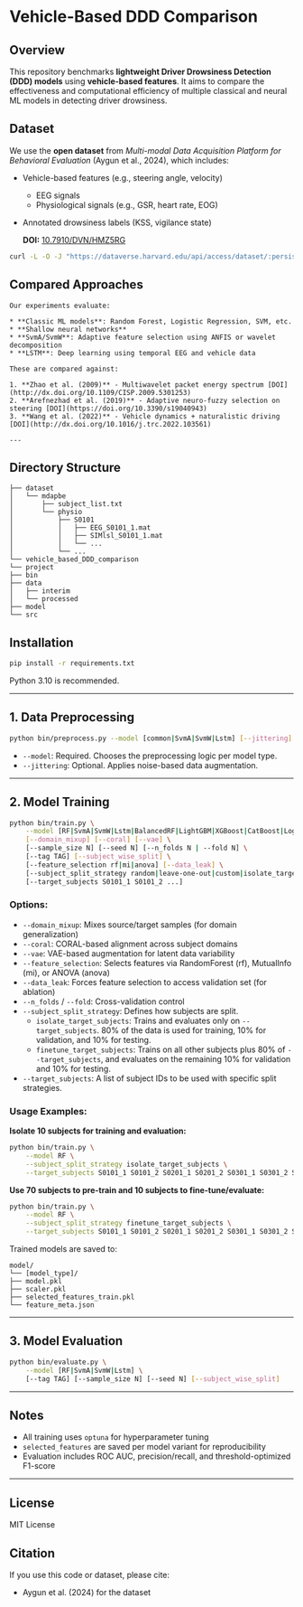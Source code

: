 # Vehicle-Based DDD Comparison

## Overview

This repository benchmarks **lightweight Driver Drowsiness Detection (DDD) models** using **vehicle-based features**. It aims to compare the effectiveness and computational efficiency of multiple classical and neural ML models in detecting driver drowsiness.

## Dataset

<!-- need to explain how to download complete dataset via API -->
We use the **open dataset** from *Multi-modal Data Acquisition Platform for Behavioral Evaluation* (Aygun et al., 2024), which includes:

* Vehicle-based features (e.g., steering angle, velocity)
    * EEG signals
    * Physiological signals (e.g., GSR, heart rate, EOG)
* Annotated drowsiness labels (KSS, vigilance state)

    **DOI:** [10.7910/DVN/HMZ5RG](https://doi.org/10.7910/DVN/HMZ5RG)
```sh
curl -L -O -J "https://dataverse.harvard.edu/api/access/dataset/:persistentId/?persistentId=doi:10.7910/DVN/HMZ5RG"
```

## Compared Approaches

    Our experiments evaluate:

    * **Classic ML models**: Random Forest, Logistic Regression, SVM, etc.
    * **Shallow neural networks**
    * **SvmA/SvmW**: Adaptive feature selection using ANFIS or wavelet decomposition
    * **LSTM**: Deep learning using temporal EEG and vehicle data

    These are compared against:

    1. **Zhao et al. (2009)** - Multiwavelet packet energy spectrum [DOI](http://dx.doi.org/10.1109/CISP.2009.5301253)
    2. **Arefnezhad et al. (2019)** - Adaptive neuro-fuzzy selection on steering [DOI](https://doi.org/10.3390/s19040943)
    3. **Wang et al. (2022)** - Vehicle dynamics + naturalistic driving [DOI](http://dx.doi.org/10.1016/j.trc.2022.103561)

    ---

## Directory Structure

```
├── dataset
│   └── mdapbe
│       ├── subject_list.txt
│       └── physio
│           ├── S0101
│           │   ├── EEG_S0101_1.mat
│           │   ├── SIMlsl_S0101_1.mat
│           │   └── ...
│           └── ...
└── vehicle_based_DDD_comparison
└── project
├── bin
├── data
│   ├── interim
│   └── processed
├── model
└── src
```

## Installation

```bash
pip install -r requirements.txt
```

Python 3.10 is recommended.

---

## 1. Data Preprocessing

```bash
python bin/preprocess.py --model [common|SvmA|SvmW|Lstm] [--jittering]
```

* `--model`: Required. Chooses the preprocessing logic per model type.
* `--jittering`: Optional. Applies noise-based data augmentation.

---

## 2. Model Training

```bash
python bin/train.py \
    --model [RF|SvmA|SvmW|Lstm|BalancedRF|LightGBM|XGBoost|CatBoost|LogisticRegression|SVM|DecisionTree|AdaBoost|GradientBoosting|K-Nearest\ Neighbors|MLP] \
    [--domain_mixup] [--coral] [--vae] \
    [--sample_size N] [--seed N] [--n_folds N | --fold N] \
    [--tag TAG] [--subject_wise_split] \
    [--feature_selection rf|mi|anova] [--data_leak] \
    [--subject_split_strategy random|leave-one-out|custom|isolate_target_subjects|finetune_target_subjects] \
    [--target_subjects S0101_1 S0101_2 ...]
```

### Options:

* `--domain_mixup`: Mixes source/target samples (for domain generalization)
* `--coral`: CORAL-based alignment across subject domains
* `--vae`: VAE-based augmentation for latent data variability
* `--feature_selection`: Selects features via RandomForest (rf), MutualInfo (mi), or ANOVA (anova)
* `--data_leak`: Forces feature selection to access validation set (for ablation)
* `--n_folds` / `--fold`: Cross-validation control
* `--subject_split_strategy`: Defines how subjects are split.
    * `isolate_target_subjects`: Trains and evaluates only on `--target_subjects`. 80% of the data is used for training, 10% for validation, and 10% for testing.
    * `finetune_target_subjects`: Trains on all other subjects plus 80% of `--target_subjects`, and evaluates on the remaining 10% for validation and 10% for testing.
* `--target_subjects`: A list of subject IDs to be used with specific split strategies.

### Usage Examples:

**Isolate 10 subjects for training and evaluation:**
```bash
python bin/train.py \
    --model RF \
    --subject_split_strategy isolate_target_subjects \
    --target_subjects S0101_1 S0101_2 S0201_1 S0201_2 S0301_1 S0301_2 S0401_1 S0401_2 S0501_1 S0501_2
```

**Use 70 subjects to pre-train and 10 subjects to fine-tune/evaluate:**
```bash
python bin/train.py \
    --model RF \
    --subject_split_strategy finetune_target_subjects \
    --target_subjects S0101_1 S0101_2 S0201_1 S0201_2 S0301_1 S0301_2 S0401_1 S0401_2 S0501_1 S0501_2
```

Trained models are saved to:

```
model/
└── [model_type]/
├── model.pkl
├── scaler.pkl
├── selected_features_train.pkl
└── feature_meta.json
```

---

## 3. Model Evaluation

```bash
python bin/evaluate.py \
    --model [RF|SvmA|SvmW|Lstm] \
    [--tag TAG] [--sample_size N] [--seed N] [--subject_wise_split]
```

---

## Notes

* All training uses `optuna` for hyperparameter tuning
* `selected_features` are saved per model variant for reproducibility
* Evaluation includes ROC AUC, precision/recall, and threshold-optimized F1-score

---

## License

MIT License

## Citation

If you use this code or dataset, please cite:

* Aygun et al. (2024) for the dataset

